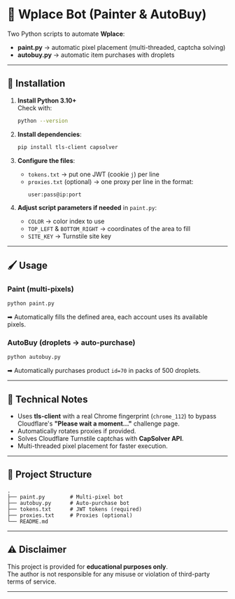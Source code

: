 # 🎨 Wplace Bot (Painter & AutoBuy)

Two Python scripts to automate **Wplace**:
- **paint.py** → automatic pixel placement (multi-threaded, captcha solving)
- **autobuy.py** → automatic item purchases with droplets

---

## 🚀 Installation

1. **Install Python 3.10+**  
   Check with:
   ```bash
   python --version
   ```

2. **Install dependencies**:
   ```bash
   pip install tls-client capsolver
   ```

3. **Configure the files**:
   - `tokens.txt` → put one JWT (cookie `j`) per line  
   - `proxies.txt` (optional) → one proxy per line in the format:
     ```
     user:pass@ip:port
     ```

4. **Adjust script parameters if needed** in `paint.py`:  
   - `COLOR` → color index to use  
   - `TOP_LEFT` & `BOTTOM_RIGHT` → coordinates of the area to fill  
   - `SITE_KEY` → Turnstile site key  

---

## 🖌️ Usage

### Paint (multi-pixels)
```bash
python paint.py
```
➡ Automatically fills the defined area, each account uses its available pixels.

### AutoBuy (droplets → auto-purchase)
```bash
python autobuy.py
```
➡ Automatically purchases product `id=70` in packs of 500 droplets.

---

## 🔑 Technical Notes

- Uses **tls-client** with a real Chrome fingerprint (`chrome_112`) to bypass Cloudflare's **"Please wait a moment..."** challenge page.  
- Automatically rotates proxies if provided.  
- Solves Cloudflare Turnstile captchas with **CapSolver API**.  
- Multi-threaded pixel placement for faster execution.  

---

## 📂 Project Structure

```
.
├── paint.py        # Multi-pixel bot
├── autobuy.py      # Auto-purchase bot
├── tokens.txt      # JWT tokens (required)
├── proxies.txt     # Proxies (optional)
└── README.md
```

---

## ⚠️ Disclaimer
This project is provided for **educational purposes only**.  
The author is not responsible for any misuse or violation of third-party terms of service.

---
